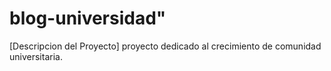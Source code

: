 # blog-universidad"
[Descripcion del Proyecto]
proyecto dedicado al crecimiento de comunidad universitaria.
